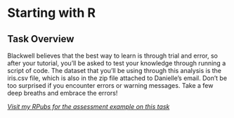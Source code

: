 # Starting with R

## Task Overview

Blackwell believes that the best way to learn is through trial and error, so after your tutorial, you’ll be asked to test your knowledge through running a script of code. The dataset that you’ll be using through this analysis is the iris.csv file, which is also in the zip file attached to Danielle’s email. Don’t be too surprised if you encounter errors or warning messages. Take a few deep breaths and embrace the errors!


_[Visit my RPubs for the assessment example on this task](http://rpubs.com/kaisk/484570)_
